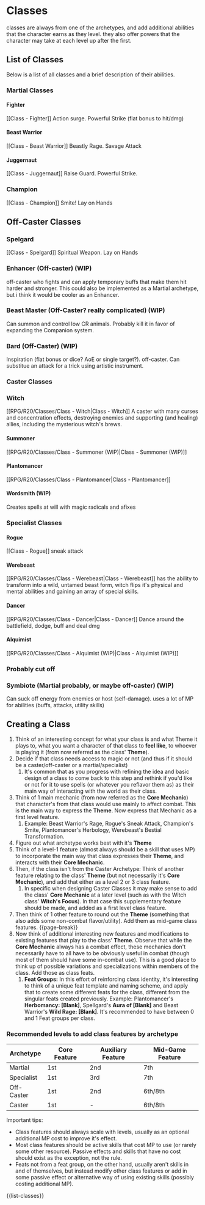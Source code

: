 # Classes
classes are always from one of the archetypes, and add additional abilities that the character earns as they level. they also offer powers that the character may take at each level up after the first.

## List of Classes
Below is a list of all classes and a brief description of their abilities.

### Martial Classes
#### Fighter
[[Class - Fighter]]
Action surge. Powerful Strike (flat bonus to hit/dmg)

#### Beast Warrior
[[Class - Beast Warrior]]
Beastly Rage. Savage Attack

#### Juggernaut
[[Class - Juggernaut]]
Raise Guard. Powerful Strike.

### Champion
[[Class - Champion]]
Smite! Lay on Hands

## Off-Caster Classes
### Spelgard
[[Class - Spelgard]]
Spiritual Weapon. Lay on Hands

### Enhancer (Off-caster) (WIP)
off-caster who fights and can apply temporary buffs that make them hit harder and stronger. This could also be implemented as a Martial archetype, but i think it would be cooler as an Enhancer.

### Beast Master (Off-Caster? really complicated) (WIP)
Can summon and control low CR animals. Probably kill it in favor of expanding the Companion system.

### Bard (Off-Caster) (WIP)
Inspiration (flat bonus or dice? AoE or single target?). off-caster. Can substitue an attack for a trick using artistic instrument.

### Caster Classes
### Witch
[[RPG/R20/Classes/Class - Witch|Class - Witch]]
A caster with many curses and concentration effects, destroying enemies and supporting (and healing) allies, including the mysterious witch's brews.

#### Summoner
[[RPG/R20/Classes/Class - Summoner (WIP)|Class - Summoner (WIP)]]

#### Plantomancer
[[RPG/R20/Classes/Class - Plantomancer|Class - Plantomancer]]

#### Wordsmith (WIP)
Creates spells at will with magic radicals and afixes

### Specialist Classes
#### Rogue
[[Class - Rogue]]
sneak attack

#### Werebeast
[[RPG/R20/Classes/Class - Werebeast|Class - Werebeast]]
has the ability to transform into a wild, untamed beast form, witch flips it's physical and mental abilities and gaining an array of special skills.

#### Dancer
[[RPG/R20/Classes/Class - Dancer|Class - Dancer]]
Dance around the battlefield, dodge, buff and deal dmg

#### Alquimist
[[RPG/R20/Classes/Class - Alquimist (WIP)|Class - Alquimist (WIP)]]

### Probably cut off
### Symbiote (Martial probably, or maybe off-caster) (WIP)
Can suck off energy from enemies or host (self-damage). uses a lot of MP for abilities (buffs, attacks, utility skills)


## Creating a Class
1. Think of an interesting concept for what your class is and what Theme it plays to, what you want a character of that class to **feel like**, to whoever is playing it (from now referred as the class' **Theme**).
2. Decide if that class needs access to magic or not (and thus if it should be a caster/off-caster or a martial/specialist)
	1. It's common that as you progress with refining the idea and basic design of a class to come back to this step and rethink if you'd like or not for it to use spells (or whatever you reflavor them as) as their main way of interacting with the world as their class.
3. Think of 1 main mechanic (from now referred as the **Core Mechanic**) that character's from that class would use mainly to affect combat. This is the main way to express the **Theme**. Now express that Mechanic as a first level feature.
	1. Example: Beast Warrior's Rage, Rogue's Sneak Attack, Champion's Smite, Plantomancer's Herbology, Werebeast's Bestial Transformation.
4. Figure out what archetype works best with it's **Theme**
5. Think of a level-1 feature (almost always should be a skill that uses MP) to incorporate the main way that class expresses their **Theme**, and interacts with their **Core Mechanic**.
6. Then, if the class isn't from the Caster Archetype: Think of another feature relating to the class' **Theme** (but not necessarily it's **Core Mechanic**), and add that either as a level 2 or 3 class feature.
	1. In specific when designing Caster Classes it may make sense to add the class' **Core Mechanic** at a later level (such as with the Witch class' **Witch's Focus**). In that case this supplementary feature should be made, and added as a first level class feature.
7. Then think of 1 other feature to round out the **Theme** (something that also adds some non-combat flavor/utility). Add them as mid-game class features. {{page-break}}
8. Now think of additional interesting new features and modifications to existing features that play to the class' **Theme**. Observe that while the **Core Mechanic** always has a combat effect, these mechanics don't necessarily have to all have to be obviously useful in combat (though most of them should have some in-combat use). This is a good place to think up of possible variations and specializations within members of the class. Add those as class feats.
	1. **Feat Groups:** In this effort of reinforcing class identity, it's interesting to think of a unique feat template and naming scheme, and apply that to create some different feats for the class, different from the singular feats created previously. Example: Plantomancer's **Herbomancy: \[Blank\]**, Spellgard's **Aura of \[Blank\]** and Beast Warrior's **Wild Rage: \[Blank\]**. It's recommended to have between 0 and 1 Feat groups per class.

### Recommended levels to add class features by archetype
| Archetype  | Core Feature | Auxiliary Feature | Mid-Game Feature |
| ---------- | ------------ | ----------------- | ---------------- |
| Martial    | 1st          | 2nd               | 7th              |
| Specialist | 1st          | 3rd               | 7th              |
| Off-Caster | 1st          | 2nd               | 6th/8th          |
| Caster     | 1st          | -                 | 6th/8th          | 

Important tips:
- Class features should always scale with levels, usually as an optional additional MP cost to improve it's effect.
- Most class features should be active skills that cost MP to use (or rarely some other resource). Passive effects and skills that have no cost should exist as the exception, not the rule.
- Feats not from a feat group, on the other hand, usually aren't skills in and of themselves, but instead modify other class features or add in some passive effect or alternative way of using existing skills (possibly costing additional MP).




{{list-classes}}
